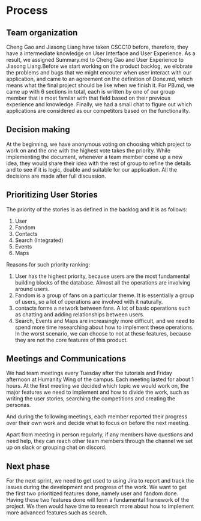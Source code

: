 # Process

## Team organization

Cheng Gao and Jiasong Liang have taken CSCC10 before, therefore, they have a intermediate knowledge on User Interface and User Experience. As a result, we assigned Summary.md to Cheng Gao and User Experience to Jiasong Liang.Before we start working on the product backlog, we elobrate the problems and bugs that we might encouter when user interact with our application, and came to an agreement on the definition of Done.md, which means what the final project should be like when we finish it. For PB.md, we came up with 6 sections in total, each is written by one of our group member that is most familar with that field based on their previous experience and knowledge. Finally, we had a small chat to figure out which applications are considered as our competitors based on the functionality.

## Decision making

At the beginning, we have anonymous voting on choosing which project to work on and the one with the highest vote takes the priority. While implementing the document, whenever a team member come up a new idea, they would share their idea with the rest of group to refine the details and to see if it is logic, doable and suitable for our application. All the decisions are made after full discussion.

## Prioritizing User Stories

The priority of the stories is as defined in the backlog and it is as follows:

1. User
2. Fandom
3. Contacts
4. Search (Integrated)
5. Events
6. Maps

Reasons for such priority ranking:

1. User has the highest priority, because users are the most fundamental building blocks of the database. Almost all the operations are involving around users.
2. Fandom is a group of fans on a particular theme. It is essentially a group of users, so a lot of operations are involved with it naturally.
3. contacts forms a network between fans. A lot of basic operations such as chatting and adding relationships between users.
4. Search, Events and Maps are increasingly more difficult, and we need to spend more time researching about how to implement these operations. In the worst scenario, we can choose to not at these features, because they are not the core features of this product.



## Meetings and Communications

We had team meetings every Tuesday after the tutorials and Friday afternoon at Humanity Wing of the campus. Each meeting lasted for about 1 hours. At the first meeting we decided which topic we would work on, the major features we need to implement and how to divide the work, such as writing the user stories, searching the competitions and creating the personas. 

And during the following meetings, each member reported their progress over their own work and decide what to focus on before the next meeting. 

Apart from meeting in person regularly, if any members have questions and need help, they can reach other team members through the channel we set up on slack or grouping chat on discord. 


## Next phase

For the next sprint, we need to get used to using Jira to report and track the issues during the development and progress of the work. We want to get the first two prioritized features done, namely user and fandom done. Having these two features done will form a fundamental framework of the project. We then would have time to research more about how to implement more advanced features such as search. 
